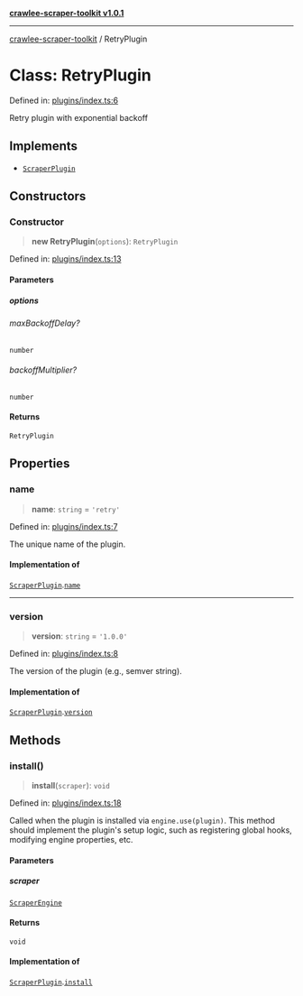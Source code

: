 [**crawlee-scraper-toolkit v1.0.1**](../README.md)

***

[crawlee-scraper-toolkit](../globals.md) / RetryPlugin

# Class: RetryPlugin

Defined in: [plugins/index.ts:6](https://github.com/devalexanderdaza/crawlee-scraper-toolkit/blob/main/src/plugins/index.ts#L6)

Retry plugin with exponential backoff

## Implements

- [`ScraperPlugin`](../interfaces/ScraperPlugin.md)

## Constructors

### Constructor

> **new RetryPlugin**(`options`): `RetryPlugin`

Defined in: [plugins/index.ts:13](https://github.com/devalexanderdaza/crawlee-scraper-toolkit/blob/main/src/plugins/index.ts#L13)

#### Parameters

##### options

###### maxBackoffDelay?

`number`

###### backoffMultiplier?

`number`

#### Returns

`RetryPlugin`

## Properties

### name

> **name**: `string` = `'retry'`

Defined in: [plugins/index.ts:7](https://github.com/devalexanderdaza/crawlee-scraper-toolkit/blob/main/src/plugins/index.ts#L7)

The unique name of the plugin.

#### Implementation of

[`ScraperPlugin`](../interfaces/ScraperPlugin.md).[`name`](../interfaces/ScraperPlugin.md#name)

***

### version

> **version**: `string` = `'1.0.0'`

Defined in: [plugins/index.ts:8](https://github.com/devalexanderdaza/crawlee-scraper-toolkit/blob/main/src/plugins/index.ts#L8)

The version of the plugin (e.g., semver string).

#### Implementation of

[`ScraperPlugin`](../interfaces/ScraperPlugin.md).[`version`](../interfaces/ScraperPlugin.md#version)

## Methods

### install()

> **install**(`scraper`): `void`

Defined in: [plugins/index.ts:18](https://github.com/devalexanderdaza/crawlee-scraper-toolkit/blob/main/src/plugins/index.ts#L18)

Called when the plugin is installed via `engine.use(plugin)`.
This method should implement the plugin's setup logic, such as
registering global hooks, modifying engine properties, etc.

#### Parameters

##### scraper

[`ScraperEngine`](../interfaces/ScraperEngine.md)

#### Returns

`void`

#### Implementation of

[`ScraperPlugin`](../interfaces/ScraperPlugin.md).[`install`](../interfaces/ScraperPlugin.md#install)
